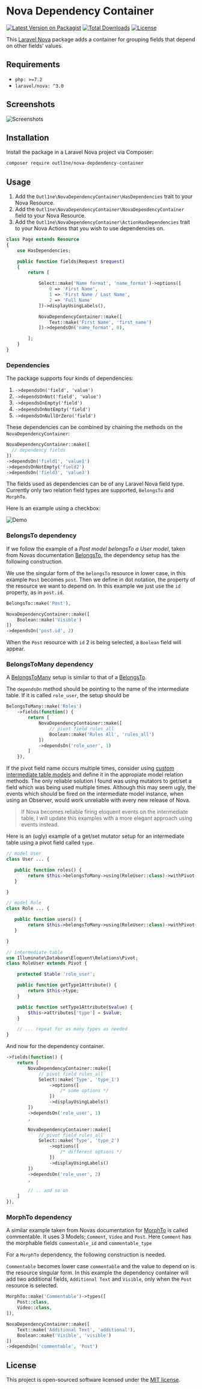 # Nova Dependency Container

[![Latest Version on Packagist](https://img.shields.io/packagist/v/outl1ne/nova-dependency-container.svg)](https://packagist.org/packages/outl1ne/nova-dependency-container)
[![Total Downloads](https://img.shields.io/packagist/dt/outl1ne/nova-dependency-container.svg)](https://packagist.org/packages/outl1ne/nova-dependency-container)
[![License](https://img.shields.io/packagist/l/outl1ne/nova-dependency-container.svg)](https://github.com/outl1ne/nova-dependency-container/blob/master/LICENSE.md)

This [Laravel Nova](https://nova.laravel.com) package adds a container for grouping fields that depend on other fields' values.

## Requirements

- `php: >=7.2`
- `laravel/nova: ^3.0`

## Screenshots

![Screenshots](./docs/demo.gif)

## Installation

Install the package in a Laravel Nova project via Composer:

```bash
composer require outl1ne/nova-depdendency-container
```

## Usage

1. Add the `Outl1ne\NovaDependencyContainer\HasDependencies` trait to your Nova Resource.
2. Add the `Outl1ne\NovaDependencyContainer\NovaDependencyContainer` field to your Nova Resource.
3. Add the `Outl1ne\NovaDependencyContainer\ActionHasDependencies` trait to your Nova Actions that you wish to use dependencies on.

```php
class Page extends Resource
{
    use HasDependencies;

    public function fields(Request $request)
    {
        return [

            Select::make('Name format', 'name_format')->options([
                0 => 'First Name',
                1 => 'First Name / Last Name',
                2 => 'Full Name'
            ])->displayUsingLabels(),

            NovaDependencyContainer::make([
                Text::make('First Name', 'first_name')
            ])->dependsOn('name_format', 0),

        ];
    }
}
```

### Dependencies

The package supports four kinds of dependencies:

1. `->dependsOn('field', 'value')`
2. `->dependsOnNot('field', 'value')`
3. `->dependsOnEmpty('field')`
4. `->dependsOnNotEmpty('field')`
5. `->dependsOnNullOrZero('field')`

These dependencies can be combined by chaining the methods on the `NovaDependencyContainer`:

```php
NovaDependencyContainer::make([
  // dependency fields
])
->dependsOn('field1', 'value1')
->dependsOnNotEmpty('field2')
->dependsOn('field3', 'value3')
```

The fields used as dependencies can be of any Laravel Nova field type. Currently only two relation field types are supported, `BelongsTo` and `MorphTo`.

Here is an example using a checkbox:

![Demo](./docs/demo-2.gif)

### BelongsTo dependency

If we follow the example of a _Post model belongsTo a User model_, taken from Novas documentation [BelongsTo](https://nova.laravel.com/docs/2.0/resources/relationships.html#belongsto), the dependency setup has the following construction.

We use the singular form of the `belongsTo` resource in lower case, in this example `Post` becomes `post`. Then we define in dot notation, the property of the resource we want to depend on. In this example we just use the `id` property, as in `post.id`.

```php
BelongsTo::make('Post'),

NovaDependencyContainer::make([
    Boolean::make('Visible')
])
->dependsOn('post.id', 2)
```

When the `Post` resource with `id` 2 is being selected, a `Boolean` field will appear.

### BelongsToMany dependency

A [BelongsToMany](https://nova.laravel.com/docs/2.0/resources/relationships.html#belongstomany) setup is similar to that of a [BelongsTo](https://nova.laravel.com/docs/2.0/resources/relationships.html#belongsto).

The `dependsOn` method should be pointing to the name of the intermediate table. If it is called `role_user`, the setup should be

```php
BelongsToMany::make('Roles')
	->fields(function() {
		return [
			NovaDependencyContainer::make([
			    // pivot field rules_all
			    Boolean::make('Rules All', 'rules_all')
			])
			->dependsOn('role_user', 1)
		]
	}),
```

If the pivot field name occurs multiple times, consider using [custom intermediate table models](https://laravel.com/docs/6.x/eloquent-relationships#defining-custom-intermediate-table-models) and define it in the appropiate model relation methods. The only reliable solution I found was using mutators to get/set a field which was being used multiple times. Although this may seem ugly, the events which should be fired on the intermediate model instance, when using an Observer, would work unreliable with every new release of Nova.

> If Nova becomes reliable firing eloquent events on the intermediate table, I will update this examples with a more elegant approach using events instead.

Here is an (ugly) example of a get/set mutator setup for an intermediate table using a pivot field called `type`.

```php
// model User
class User ... {

   public function roles() {
   		return $this->belongsToMany->using(RoleUser::class)->withPivot('rules_all');
   }

}

// model Role
class Role ... {

   public function users() {
   		return $this->belongsToMany->using(RoleUser::class)->withPivot('rules_all');
   }

}

// intermediate table
use Illuminate\Database\Eloquent\Relations\Pivot;
class RoleUser extends Pivot {

	protected $table 'role_user';

	public function getType1Attribute() {
	    return $this->type;
	}

	public function setType1Attribute($value) {
		$this->attributes['type'] = $value;
	}

	// ... repeat for as many types as needed
}
```

And now for the dependency container.

```php
->fields(function() {
	return [
		NovaDependencyContainer::make([
		    // pivot field rules_all
		    Select::make('Type', 'type_1')
		    	->options([
		    		/* some options */
	    		])
		    	->displayUsingLabels()
		])
		->dependsOn('role_user', 1)
		,

		NovaDependencyContainer::make([
		    // pivot field rules_all
		    Select::make('Type', 'type_2')
		    	->options([
		    		/* different options */
	    		])
		    	->displayUsingLabels()
		])
		->dependsOn('role_user', 2)
		,

		// .. and so on
	]
}),
```

### MorphTo dependency

A similar example taken from Novas documentation for [MorphTo](https://nova.laravel.com/docs/2.0/resources/relationships.html#morphto) is called commentable. It uses 3 Models; `Comment`, `Video` and `Post`. Here `Comment` has the morphable fields `commentable_id` and `commentable_type`

For a `MorphTo` dependency, the following construction is needed.

`Commentable` becomes lower case `commentable` and the value to depend on is the resource singular form. In this example the dependency container will add two additional fields, `Additional Text` and `Visible`, only when the `Post` resource is selected.

```php
MorphTo::make('Commentable')->types([
    Post::class,
    Video::class,
]),

NovaDependencyContainer::make([
    Text::make('Additional Text', 'additional'),
    Boolean::make('Visible', 'visible')
])
->dependsOn('commentable', 'Post')
```

## License

This project is open-sourced software licensed under the [MIT license](LICENSE.md).

